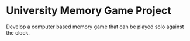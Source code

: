 # University Memory Game Project

Develop a computer based memory game that can be played solo against the clock.
